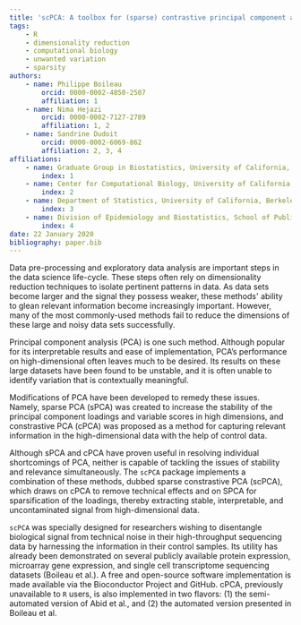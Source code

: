 ```yaml
---
title: 'scPCA: A toolbox for (sparse) contrastive principal component analysis'
tags:
	- R
	- dimensionality reduction
	- computational biology
	- unwanted variation
	- sparsity
authors:
	- name: Philippe Boileau
		orcid: 0000-0002-4850-2507
		affiliation: 1
	- name: Nima Hejazi
		orcid: 0000-0002-7127-2789
		affiliation: 1, 2
	- name: Sandrine Dudoit
		orcid: 0000-0002-6069-862
		affiliation: 2, 3, 4
affiliations:
	- name: Graduate Group in Biostatistics, University of California, Berkeley
		index: 1
	- name: Center for Computational Biology, University of California, Berkeley
		index: 2
	- name: Department of Statistics, University of California, Berkeley
		index: 3
	- name: Division of Epidemiology and Biostatistics, School of Public Health, University of California, Berkeley
		index: 4
date: 22 January 2020
bibliography: paper.bib
---
```


Data pre-processing and exploratory data analysis are important steps in the data science life-cycle. These steps often rely on dimensionality reduction techniques to isolate pertinent patterns in data. As data sets become larger and the signal they possess weaker, these methods' ability to glean relevant information become increasingly important. However, many of the most commonly-used methods fail to reduce the dimensions of these large and noisy data sets successfully.

Principal component analysis (PCA) is one such method. Although popular for its interpretable results and ease of implementation, PCA’s performance on high-dimensional often leaves much to be desired. Its results on these large datasets have been found to be unstable, and it is often unable to identify variation that is contextually meaningful.

Modifications of PCA have been developed to remedy these issues. Namely, sparse PCA (sPCA) was created to increase the stability of the principal component loadings and variable scores in high dimensions, and constrastive PCA (cPCA) was proposed as a method for capturing relevant information in the high-dimensional data with the help of control data.

Although sPCA and cPCA have proven useful in resolving individual shortcomings of PCA, neither is capable of tackling the issues of stability and relevance simultaneously. The `scPCA` package implements a combination of these methods, dubbed sparse constrastive PCA (scPCA), which draws on cPCA to remove technical effects and on SPCA for sparsification of the loadings, thereby extracting stable, interpretable, and uncontaminated signal from high-dimensional data.

`scPCA` was specially designed for researchers wishing to disentangle biological signal from technical noise in their high-throughput sequencing data by harnessing the information in their control samples. Its utility has already been demonstrated on several publicly available protein expression, microarray gene expression, and single cell transcriptome sequencing datasets (Boileau et al.). A free and open-source software implementation is made available via the Bioconductor Project and GitHub. cPCA, previously unavailable to `R` users, is also implemented in two flavors: (1) the semi-automated version of Abid et al., and (2) the automated version presented in Boileau et al.
